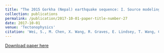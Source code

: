 ```yaml
---
title: "The 2015 Gorkha (Nepal) earthquake sequence: I. Source modeling and deterministic 3D ground shaking"
collection: publications
permalink: /publication/2017-10-01-paper-title-number-27
date: 2017-10-01
venue: 'Tectonophysics'
citation: 'Wei, S., M. Chen, X. Wang, R. Graves, E. Lindsey, T. Wang, Ç. Karakaş, & D. Helmberger (2017), The 2015 Gorkha (Nepal) earthquake sequence: I. Source modeling and deterministic 3D ground shaking, Tectonophysics, doi:10.1016/j.tecto.2017.11.024.'
---
```

[Download paper here](http://academicpages.github.io/files/paper2.pdf)
